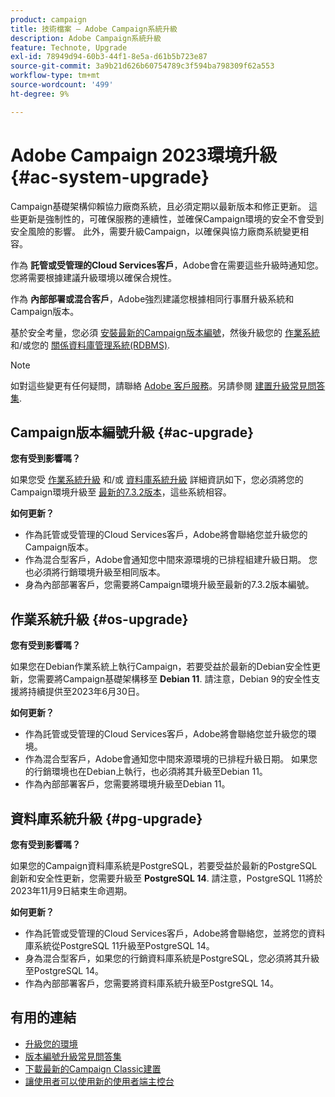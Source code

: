 ```yaml
---
product: campaign
title: 技術檔案 — Adobe Campaign系統升級
description: Adobe Campaign系統升級
feature: Technote, Upgrade
exl-id: 78949d94-60b3-44f1-8e5a-d61b5b723e87
source-git-commit: 3a9b21d626b60754789c3f594ba798309f62a553
workflow-type: tm+mt
source-wordcount: '499'
ht-degree: 9%

---
```


# Adobe Campaign 2023環境升級 {#ac-system-upgrade}

Campaign基礎架構仰賴協力廠商系統，且必須定期以最新版本和修正更新。 這些更新是強制性的，可確保服務的連續性，並確保Campaign環境的安全不會受到安全風險的影響。 此外，需要升級Campaign，以確保與協力廠商系統變更相容。

作為 **託管或受管理的Cloud Services客戶**，Adobe會在需要這些升級時通知您。 您將需要根據建議升級環境以確保合規性。

作為 **內部部署或混合客戶**，Adobe強烈建議您根據相同行事曆升級系統和Campaign版本。

基於安全考量，您必須 [安裝最新的Campaign版本編號](#ac-upgrade)，然後升級您的 [作業系統](#os-upgrade) 和/或您的 [關係資料庫管理系統(RDBMS)](#pg-upgrade).

>[!NOTE]
>
>如對這些變更有任何疑問，請聯絡 [Adobe 客戶服務](https://helpx.adobe.com/tw/enterprise/admin-guide.html/enterprise/using/support-for-experience-cloud.ug.html)。另請參閱 [建置升級常見問答集](../../platform/using/faq-build-upgrade.md).
>

## Campaign版本編號升級 {#ac-upgrade}

**您有受到影響嗎？**

如果您受 [作業系統升級](#os-upgrade) 和/或 [資料庫系統升級](#pg-upgrade) 詳細資訊如下，您必須將您的Campaign環境升級至 [最新的7.3.2版本](../../rn/using/latest-release.md#release-7-3-2)，這些系統相容。

**如何更新？**

* 作為託管或受管理的Cloud Services客戶，Adobe將會聯絡您並升級您的Campaign版本。
* 作為混合型客戶，Adobe會通知您中間來源環境的已排程組建升級日期。 您也必須將行銷環境升級至相同版本。
* 身為內部部署客戶，您需要將Campaign環境升級至最新的7.3.2版本編號。


## 作業系統升級 {#os-upgrade}

**您有受到影響嗎？**

如果您在Debian作業系統上執行Campaign，若要受益於最新的Debian安全性更新，您需要將Campaign基礎架構移至 **Debian 11**. 請注意，Debian 9的安全性支援將持續提供至2023年6月30日。

**如何更新？**

* 作為託管或受管理的Cloud Services客戶，Adobe將會聯絡您並升級您的環境。
* 作為混合型客戶，Adobe會通知您中間來源環境的已排程升級日期。 如果您的行銷環境也在Debian上執行，也必須將其升級至Debian 11。
* 作為內部部署客戶，您需要將環境升級至Debian 11。

## 資料庫系統升級 {#pg-upgrade}

**您有受到影響嗎？**

如果您的Campaign資料庫系統是PostgreSQL，若要受益於最新的PostgreSQL創新和安全性更新，您需要升級至 **PostgreSQL 14**. 請注意，PostgreSQL 11將於2023年11月9日結束生命週期。

**如何更新？**

* 作為託管或受管理的Cloud Services客戶，Adobe將會聯絡您，並將您的資料庫系統從PostgreSQL 11升級至PostgreSQL 14。
* 身為混合型客戶，如果您的行銷資料庫系統是PostgreSQL，您必須將其升級至PostgreSQL 14。
* 作為內部部署客戶，您需要將資料庫系統升級至PostgreSQL 14。


## 有用的連結

* [升級您的環境](../../production/using/build-upgrade.md)
* [版本編號升級常見問答集](../../platform/using/faq-build-upgrade.md)
* [下載最新的Campaign Classic建置](https://experience.adobe.com/#/downloads/content/software-distribution/en/campaign.html)
* [讓使用者可以使用新的使用者端主控台](../../installation/using/client-console-availability-for-windows.md)
